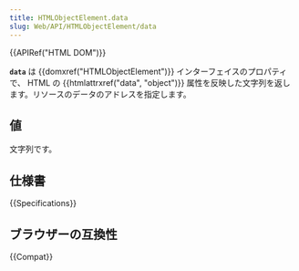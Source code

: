 ```yaml
---
title: HTMLObjectElement.data
slug: Web/API/HTMLObjectElement/data
---
```

{{APIRef("HTML DOM")}}

**`data`** は {{domxref("HTMLObjectElement")}} インターフェイスのプロパティで、 HTML の {{htmlattrxref("data", "object")}} 属性を反映した文字列を返します。リソースのデータのアドレスを指定します。

## 値

文字列です。

## 仕様書

{{Specifications}}

## ブラウザーの互換性

{{Compat}}
